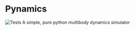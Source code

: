 # Pynamics
![Tests](https://github.com/P210/pynamics/actions/workflows/test.yml/badge.svg)
A simple, pure python multibody dynamics simulator

